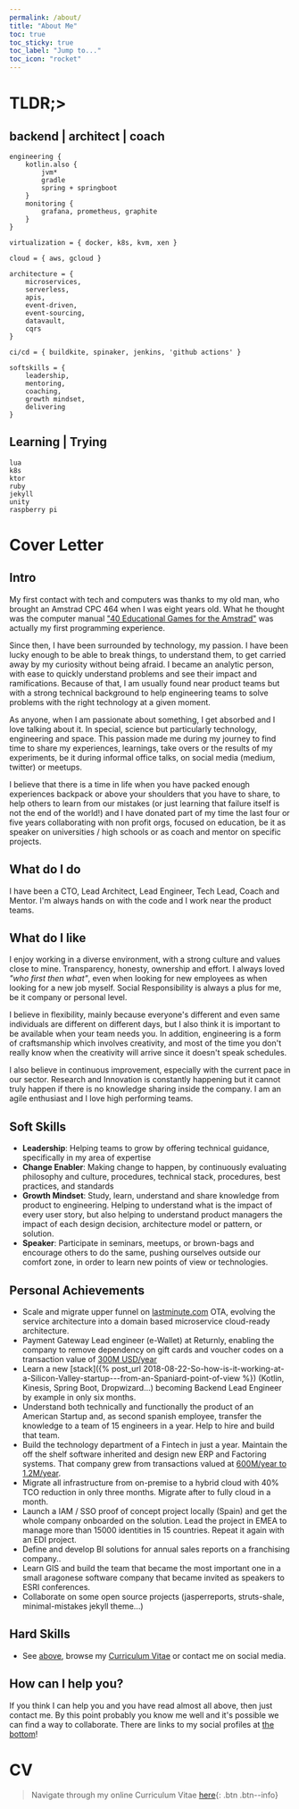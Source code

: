 ```yaml
---
permalink: /about/
title: "About Me"
toc: true
toc_sticky: true
toc_label: "Jump to..."
toc_icon: "rocket"
---
```

# TLDR;>

## backend \| architect \| coach
```
engineering {
    kotlin.also {
        jvm*
        gradle
        spring + springboot
    }
    monitoring {
        grafana, prometheus, graphite
    }
}

virtualization = { docker, k8s, kvm, xen }

cloud = { aws, gcloud }

architecture = { 
    microservices, 
    serverless, 
    apis, 
    event-driven, 
    event-sourcing, 
    datavault, 
    cqrs
}

ci/cd = { buildkite, spinaker, jenkins, 'github actions' }

softskills = { 
    leadership, 
    mentoring,
    coaching,
    growth mindset,
    delivering
}
```

## Learning \| Trying
```
lua
k8s
ktor
ruby
jekyll
unity
raspberry pi
```

# Cover Letter

## Intro 

My first contact with tech and computers was thanks to my old man, who brought an Amstrad CPC 464 when I was eight years old.
What he thought was the computer manual ["40 Educational Games for the Amstrad"](http://www.cpcwiki.eu/index.php/40_Educational_Games_for_the_Amstrad_CPC464)
was actually my first programming experience.

Since then, I have been surrounded by technology, my passion.
I have been lucky enough to be able to break things, to understand them, to get carried away by my curiosity without being
afraid.
I became an analytic person, with ease to quickly understand problems and see their impact and ramifications.
Because of that, I am usually found near product teams but with a strong technical background to help engineering teams
to solve problems with the right technology at a given moment.

As anyone, when I am passionate about something, I get absorbed and I love talking about it.
In special, science but particularly technology, engineering and space.
This passion made me during my journey to find time to share my experiences, learnings, take overs or the results of 
my experiments, be it during informal office talks, on social media (medium, twitter) or meetups.

I believe that there is a time in life when you have packed enough experiences backpack or above your shoulders that you
have to share, to help others to learn from our mistakes (or just learning that failure itself is not the end of the 
world!) and I have donated part of my time the last four or five years collaborating with non profit orgs, focused on
education, be it as speaker on universities / high schools or as coach and mentor on specific projects.

## What do I do
I have been a CTO, Lead Architect, Lead Engineer, Tech Lead, Coach and Mentor. I'm always hands on with the code and I
work near the product teams.

## What do I like

I enjoy working in a diverse environment, with a strong culture and values close to mine.
Transparency, honesty, ownership and effort.
I always loved _"who first then what"_, even when looking for new employees as when looking for a new job myself.
Social Responsibility is always a plus for me, be it company or personal level.

I believe in flexibility, mainly because everyone's different and even same individuals 
are different on different days, but I also think it is important to be available when your team needs you.
In addition, engineering is a form of craftsmanship which involves creativity, and most of the time you don't really 
know when the creativity will arrive since it doesn't speak schedules.

I also believe in continuous improvement, especially with the current pace in our sector.
Research and Innovation is constantly happening but it cannot truly happen if there is no knowledge sharing inside the
company. I am an agile enthusiast and I love high performing teams.

## Soft Skills

- **Leadership**: Helping teams to grow by offering technical guidance, specifically in my area of expertise
- **Change Enabler**: Making change to happen, by continuously evaluating philosophy and culture, procedures, technical 
stack, procedures, best practices, and standards
- **Growth Mindset**: Study, learn, understand and share knowledge from product to engineering.
Helping to understand what is the impact of every user story, but also helping to understand product managers the 
impact of each design decision, architecture model or pattern, or solution.
- **Speaker**: Participate in seminars, meetups, or brown-bags and encourage others to do the same, pushing ourselves
outside our comfort zone, in order to learn new points of view or technologies.

## Personal Achievements
- Scale and migrate upper funnel on [lastminute.com](https://www.linkedin.com/company/lastminute.com/) OTA, evolving 
the service architecture into a domain based microservice cloud-ready architecture.
- Payment Gateway Lead engineer (e-Wallet) at Returnly, enabling the company to remove dependency on gift cards and 
voucher codes on a transaction value of [300M USD/year](https://venturebeat.com/2019/01/30/returnly-raises-8-million-to-streamline-customer-returns/)
- Learn a new [stack]({% post_url 2018-08-22-So-how-is-it-working-at-a-Silicon-Valley-startup---from-an-Spaniard-point-of-view %}) 
(Kotlin, Kinesis, Spring Boot, Dropwizard...) becoming Backend Lead Engineer by example in only six months.
- Understand both technically and functionally the product of an American Startup and, as second spanish employee, 
transfer the knowledge to a team of 15 engineers in a year. Help to hire and build that team.
- Build the technology department of a Fintech in just a year.
Maintain the off the shelf software inherited and design new ERP and Factoring systems.
That company grew from transactions valued at [600M/year to 1.2M/year](https://www.expansion.com/empresas/banca/2020/07/18/5f1200ffe5fdeafa038b460e.html).
- Migrate all infrastructure from on-premise to a hybrid cloud with 40% TCO reduction in only three months.
Migrate after to fully cloud in a month.
- Launch a IAM / SSO proof of concept project locally (Spain) and get the whole company onboarded on the solution.
Lead the project in EMEA to manage more than 15000 identities in 15 countries. Repeat it again with an EDI project.
- Define and develop BI solutions for annual sales reports on a franchising company..
- Learn GIS and build the team that became the most important one in a small aragonese software company that became 
invited as speakers to ESRI conferences.
- Collaborate on some open source projects (jasperreports, struts-shale, minimal-mistakes jekyll theme...)

## Hard Skills
- See [above](#tldr), browse my [Curriculum Vitae](/curriculum-vitae/) or contact me on social media.

## How can I help you?
If you think I can help you and you have read almost all above, then just contact me. By this point probably you know me
well and it's possible we can find a way to collaborate. There are links to my social profiles at [the bottom](#footer)!

# CV
> Navigate through my online Curriculum Vitae [here](/curriculum-vitae/){: .btn .btn--info}
